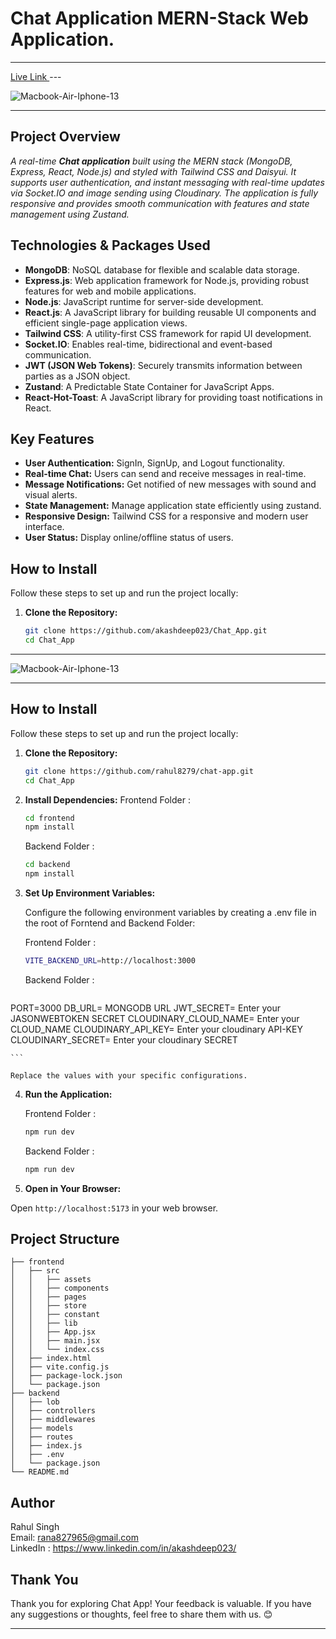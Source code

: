 # Chat Application MERN-Stack Web Application.


-------
<a href="https://chat-app-2tmo.onrender.com" target="_blank" rel="noopener noreferrer">
  Live Link
</a>
---

  
![Macbook-Air-Iphone-13](../chat/frontend/public/s1.png)



---

## Project Overview

_A real-time **Chat application** built using the MERN stack (MongoDB, Express, React, Node.js) and styled with Tailwind CSS and Daisyui. It supports user authentication,  and instant messaging with real-time updates via Socket.IO and image sending using Cloudinary. The application is fully responsive and provides smooth communication with features  and state management using Zustand._

## Technologies & Packages Used

-   **MongoDB**: NoSQL database for flexible and scalable data storage.
-   **Express.js**: Web application framework for Node.js, providing robust features for web and mobile applications.
-   **Node.js**: JavaScript runtime for server-side development.
-   **React.js**: A JavaScript library for building reusable UI components and efficient single-page application views.
-   **Tailwind CSS**: A utility-first CSS framework for rapid UI development.
-   **Socket.IO**: Enables real-time, bidirectional and event-based communication.
-   **JWT (JSON Web Tokens)**: Securely transmits information between parties as a JSON object.
-   **Zustand**: A Predictable State Container for JavaScript Apps.
-   **React-Hot-Toast**: A JavaScript library for providing toast notifications in React.

## Key Features

-   **User Authentication:** SignIn, SignUp, and Logout functionality.
-   **Real-time Chat:** Users can send and receive messages in real-time.
-   **Message Notifications:** Get notified of new messages with sound and visual alerts.
-   **State Management:** Manage application state efficiently using zustand.
-   **Responsive Design:** Tailwind CSS for a responsive and modern user interface.
-   **User Status:** Display online/offline status of users. 

## How to Install

Follow these steps to set up and run the project locally:

1.  **Clone the Repository:**

    ```bash
    git clone https://github.com/akashdeep023/Chat_App.git
    cd Chat_App
    ```

---


  
![Macbook-Air-Iphone-13](../chat/frontend/public/s3.png)



---




## How to Install

Follow these steps to set up and run the project locally:

1.  **Clone the Repository:**

    ```bash
    git clone https://github.com/rahul8279/chat-app.git
    cd Chat_App
    ```

2.  **Install Dependencies:**
    Frontend Folder :

    ```bash
    cd frontend
    npm install
    ```

    Backend Folder :

    ```bash
    cd backend
    npm install
    ```

3.  **Set Up Environment Variables:**

    Configure the following environment variables by creating a .env file in the root of Forntend and Backend Folder:

    Frontend Folder :

    ```bash
    VITE_BACKEND_URL=http://localhost:3000
    ```

    Backend Folder :

    ```bash
   PORT=3000
DB_URL= MONGODB URL
JWT_SECRET= Enter your JASONWEBTOKEN SECRET
CLOUDINARY_CLOUD_NAME= Enter your CLOUD_NAME
CLOUDINARY_API_KEY= Enter your cloudinary API-KEY
CLOUDINARY_SECRET= Enter your cloudinary SECRET

    ```

    Replace the values with your specific configurations.

4.  **Run the Application:**

    Frontend Folder :

    ```bash
    npm run dev
    ```

    Backend Folder :

    ```bash
    npm run dev
    ```

5.  **Open in Your Browser:**

Open `http://localhost:5173` in your web browser.

## Project Structure

    ├── frontend
    │   ├── src
    │   │   ├── assets
    │   │   ├── components
    │   │   ├── pages
    │   │   ├── store
    │   │   ├── constant
    │   │   ├── lib
    │   │   ├── App.jsx
    │   │   ├── main.jsx
    │   │   └── index.css
    │   ├── index.html
    │   ├── vite.config.js
    │   ├── package-lock.json
    │   └── package.json
    ├── backend
    │   ├── lob
    │   ├── controllers
    │   ├── middlewares
    │   ├── models
    │   ├── routes
    │   ├── index.js
    │   ├── .env
    │   └── package.json
    └── README.md

## Author

Rahul Singh \
Email: rana827965@gmail.com \
LinkedIn : https://www.linkedin.com/in/akashdeep023/







## Thank You

Thank you for exploring Chat App! Your feedback is valuable. If you have any suggestions or thoughts, feel free to share them with us. 😊

---
